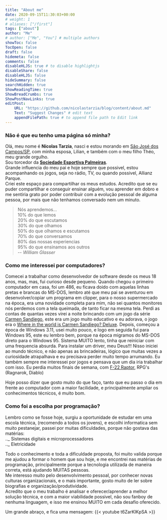 ```yaml
---
title: "About me"
date: 2020-09-15T11:30:03+00:00
# weight: 1
# aliases: ["/first"]
tags: ["about"]
author: "Me"
# author: ["Me", "You"] # multiple authors
showToc: false
TocOpen: false
draft: false
hidemeta: false
comments: false
disableHLJS: true # to disable highlightjs
disableShare: false
disableHLJS: false
hideSummary: false
searchHidden: true
ShowReadingTime: true
ShowBreadCrumbs: true
ShowPostNavLinks: true
editPost:
    URL: "https://github.com/nicolastarzia/blog/content/about.md"
    Text: "Suggest Changes" # edit text
    appendFilePath: true # to append file path to Edit link
---
```


### Não é que eu tenho uma página só minha?

Olá, meu nome é **Nícolas Tarzia**, nasci e estou morando em [São José dos Campos/SP](https://en.wikipedia.org/wiki/S%C3%A3o_Jos%C3%A9_dos_Campos), com minha esposa, Lilian, e também com o meu filho Théo, meu grande orgulho.<br/>
Sou torcedor da [**Sociedade Esportiva Palmeiras**](https://pt.wikipedia.org/wiki/Sociedade_Esportiva_Palmeiras).<br/>
Grande influencia do meu pai e hoje sempre que possivel, estou acompanhando os jogos, seja no rádio, TV, ou quando possivel, Allianz Parque.<br/>
Criei este espaço para compartilhar os meus estudos. Acredito que se eu puder compartilhar e conseguir ensinar alguém, vou aprender em dobro e me sentiria grato por poder contribuir com a evolução pessoal de alguma pessoa,
por mais que não tenhamos conversado nem um minuto.

> Nós aprendemos...<br/>
> 10% do que lemos<br/>
> 20% do que escutamos<br/>
> 30% do que olhamos<br/>
> 50% do que olhamos e escutamos<br/>
> 70% do que conversamos<br/>
> 80% das nossas experiencias<br/>
> 95% do que ensinamos aos outros<br/>
> -- <cite>William Glasser</cite>

### Como me interessei por computadores?

Comecei a trabalhar como desenvolvedor de software desde os meus 18 anos, mas, mas, fui curioso desde pequeno.
Quando chegou o primeiro computador em casa, foi um 486, eu ficava doido com aquelas linhas pretas e brancas do MS-DOS,
lembro até que meu pai se aventurou em desenvolver/copiar um programa em clipper, para o nosso supermercado na época, era uma novidade completa para mim, não sei quantos monitores nós perdemos com a tela queimada, de tanto ficar na mesma tela.
Perdi as contas de quantas vezes virei a noite brincando com um jogo da série [Carmen Sandiego](https://en.wikipedia.org/wiki/Carmen_Sandiego), este era um jogo muito educativo e eu adorava, o jogo era o [Where in the world is Carmen Sandiego? Deluxe](https://en.wikipedia.org/wiki/Carmen_Sandiego_%28game_series%29#Where_in_the_World_Is_Carmen_Sandiego.3F).
Depois, começou a época de Windows 3.11, usei muito pouco, e logo em seguida fui para Windows 95, este eu lembro bem, porque na época migramos do MS-DOS direto para o Windows 95.
Sistema MUITO lento, tinha que reiniciar com uma frequencia absurda. Para instalar um driver, meu Deus!!! Nisso iniciei ao mundo técnico, e não apenas as brincadeiras, lógico que muitas vezes a curiosidade atrapalhava e eu precisava perder muito tempo arrumando.
Eu também sempre me interessei por jogos e pensava que um dia iria trabalhar com isso.
Eu perdia muitos finais de semana, com [F-22 Raptor](https://en.wikipedia.org/wiki/F-22_Raptor_%28video_game%29), RPG's (Ragnarok, Diablo)

Hoje posso dizer que gosto muito do que faço, tanto que eu passo o dia em frente ao computador com a maior facilidade, e principalmente ampliar os conhecimentos técnicos, é muito bom.

### Como foi a escolha por programação?

Lembro como se fosse hoje, surgiu a oportunidade de estudar em uma escola técnica, (recomendo a todos os jovens),
e escolhi informatica sem muito pestanejar, passei por muitas dificuldades, porque não gostava das matérias:<br/>
.._ Sistemas digitais e microprocessadores<br/>
.._ Eletricidade<br/>

Todo o conhecimento e toda a dificuldade proposta, foi muito valida porque me ajudou a formar o homem que sou hoje, e me encontrei nas matérias de programação, principalmente porque a tecnologia utilizada de maneira correta, está ajudando MUITAS pessoas.<br/>
Me interesso muito pelo desenvolvimento pessoal, por conhecer novas culturas organizacionais, e o mais importante, gosto muito de ler sobre biografias e organização/produtividade.<br/>
Acredito que o meu trabalho é analisar e oferecer/aprender a melhor solução técnica, e com a maior viabilidade possivel, não sou fanboy de nenhuma linguagem, e isso me ensinou MUITO em cada desafio oferecido.<br/>

Um grande abraço, e fica uma mensagem:
{{< youtube t6ZarKIKpSA >}}
